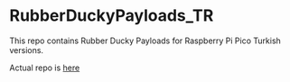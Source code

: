 # RubberDuckyPayloads_TR
This repo contains Rubber Ducky Payloads for Raspberry Pi Pico Turkish versions.

Actual repo is [here](https://github.com/hak5darren/USB-Rubber-Ducky/wiki/Payloads)

